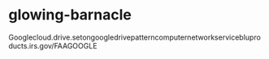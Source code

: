 # glowing-barnacle
Googlecloud.drive.setongoogledrivepatterncomputernetworkservicebluproducts.irs.gov/FAAGOOGLE
